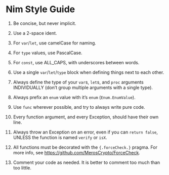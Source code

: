 # Nim Style Guide

1. Be concise, but never implicit.
2. Use a 2-space ident.

3. For `var`/`let`, use camelCase for naming.
4. For `type` values, use PascalCase.
5. For `const`, use ALL_CAPS, with underscores between words.
6. Use a single `var`/`let`/`type` block when defining things next to each other.
7. Always define the type of your `var`s, `let`s, and `proc` arguments INDIVIDUALLY (don’t group multiple arguments with a single type).
8. Always prefix an `enum` value with it’s `enum` (`Enum.EnumValue`).

9. Use `func` wherever possible, and try to always write pure code.
10. Every function argument, and every Exception, should have their own line.
11. Always throw an Exception on an error, even if you can `return false`, UNLESS the function is named `verify` or `isX`.
12. All functions must be decorated with the `{.forceCheck.}` pragma. For more info, see https://github.com/MerosCrypto/ForceCheck.
13. Comment your code as needed. It is better to comment too much than too little.
